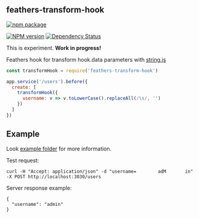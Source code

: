 ## feathers-transform-hook

[![npm package](https://nodei.co/npm/feathers-transform-hook.png?downloads=true&downloadRank=true&stars=true)](https://nodei.co/npm/feathers-transform-hook/)

[![NPM version](http://img.shields.io/npm/v/feathers-transform-hook.svg)](https://www.npmjs.org/package/feathers-transform-hook)
[![Dependency Status](https://david-dm.org/kulakowka/feathers-transform-hook.svg)](https://david-dm.org/kulakowka/feathers-transform-hook)


This is experiment. **Work in progress!**

Feathers hook for transform hook.data parameters with [string.js](https://www.npmjs.com/package/string)

```javascript
const transformHook = require('feathers-transform-hook')

app.service('/users').before({
  create: [ 
    transformHook({
      username: v => v.toLowerCase().replaceAll(/\s/, '')
    })
  ]
})
```

## Example

Look [example folder](https://github.com/kulakowka/feathers-transform-hook/tree/master/example) for more information.

Test request:
```
curl -H "Accept: application/json" -d "username=        adM       in" -X POST http://localhost:3030/users
```

Server response example:
```
{
  "username": "admin"
}
```